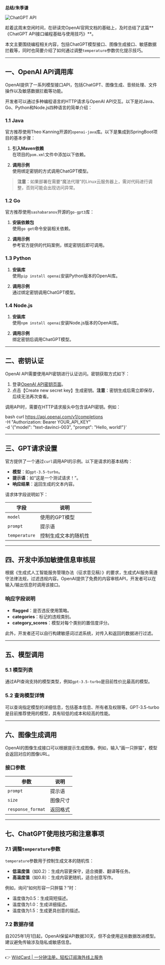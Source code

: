 **总结/朱季谦**

![ChatGPT API](https://developer.qcloudimg.com/http-save/yehe-admin/fd07045035c2f28561d703eead088de7.png)

趁着这周末空闲时间，在研读完OpenAI官网文档的基础上，及时总结了这篇**《ChatGPT API接口编程基础与使用技巧》**。

本文主要围绕编程相关内容，包括ChatGPT模型接口、图像生成接口、敏感数据拦截等，同时也简要介绍了如何通过调整`temperature`参数优化提示技巧。

---

## 一、OpenAI API调用库

OpenAI提供了一系列模型接口API，包括ChatGPT、图像生成、音频处理、文件操作以及敏感数据拦截等功能。

开发者可以通过多种编程语言的HTTP请求与OpenAI API交互。以下是对Java、Go、Python和Node.js四种语言的简单介绍：

### 1.1 Java

官方推荐使用Theo Kanning开源的`openai-java`库。以下是集成到SpringBoot项目的基本步骤：

1. **引入Maven依赖**  
   在项目的`pom.xml`文件中添加以下依赖。

2. **调用示例**  
   使用绑定密钥的方式调用ChatGPT模型。

> **注意**：如果部署在需要“魔法代理”的Linux云服务器上，需对代码进行调整，否则可能会出现访问异常。

### 1.2 Go

官方推荐使用`sashabaranov`开源的`go-gpt3`库：

1. **安装依赖包**  
   使用`go get`命令安装相关依赖。

2. **调用示例**  
   参考官方提供的代码案例，绑定密钥后即可调用。

### 1.3 Python

1. **安装库**  
   使用`pip install openai`安装Python版本的OpenAI库。

2. **调用示例**  
   通过绑定密钥调用ChatGPT模型。

### 1.4 Node.js

1. **安装库**  
   使用`npm install openai`安装Node.js版本的OpenAI库。

2. **调用示例**  
   绑定密钥后调用ChatGPT模型。

---

## 二、密钥认证

OpenAI API需要使用API密钥进行认证访问。密钥获取方式如下：

1. 登录[OpenAI API密钥页面](https://bit.ly/bewildcard)。
2. 点击【Create new secret key】生成密钥。**注意**：密钥生成后需立即保存，后续无法再次查看。

调用API时，需要在HTTP请求报头中包含该API密钥。例如：

bash
curl https://api.openai.com/v1/completions \
  -H "Authorization: Bearer YOUR_API_KEY" \
  -d '{"model": "text-davinci-003", "prompt": "Hello, world!"}'


---

## 三、GPT请求设置

官方提供了一个通过`curl`调用API的示例。以下是请求的基本结构：

- **模型**：如`gpt-3.5-turbo`。
- **提示语**：如“这是一个测试请求！”。
- **响应结果**：返回生成的文本内容。

请求体字段说明如下：

| 字段         | 说明                     |
| ------------ | ------------------------ |
| `model`      | 使用的GPT模型            |
| `prompt`     | 提示语                   |
| `temperature`| 控制生成文本的随机性     |

---

## 四、开发中添加敏捷信息审核层

根据《生成式人工智能服务管理办法（征求意见稿）》的要求，生成式AI服务需遵守法律法规，过滤违规内容。OpenAI提供了免费的内容审核API，开发者可以在输入/输出信息时调用该接口。

### 响应字段说明

- **flagged**：是否违反使用策略。
- **categories**：标记的违规类别。
- **category_scores**：模型对每个类别的置信度评分。

此外，开发者还可以自行构建敏感词过滤系统，对传入和返回的数据进行过滤。

---

## 五、模型调用

### 5.1 模型列表

通过API查询支持的模型类型，例如`gpt-3.5-turbo`是目前性价比最高的模型。

### 5.2 查询模型详情

可以查询指定模型的详细信息，包括基本信息、所有者及权限等。GPT-3.5-turbo是目前推荐使用的模型，具有较低的成本和较高的性能。

---

## 六、图像生成调用

OpenAI的图像生成接口可以根据提示生成图像。例如，输入“画一只胖猫”，模型会返回对应的图像URL。

### 接口参数

| 参数         | 说明                     |
| ------------ | ------------------------ |
| `prompt`     | 提示语                   |
| `size`       | 图像尺寸                 |
| `response_format` | 返回格式             |

---

## 七、ChatGPT使用技巧和注意事项

### 7.1 调整`temperature`参数

`temperature`参数用于控制生成文本的随机性：

- **低温度值**（如0.2）：生成内容更保守，适合摘要、翻译等任务。
- **高温度值**（如0.8）：生成内容更随机，适合创意写作。

例如，询问“如何形容一只胖猫？”时：

- 温度值为0.5：生成简短描述。
- 温度值为1.0：生成详细描述。
- 温度值为1.5：生成更具创意的描述。

### 7.2 数据存储

自2025年1月1日起，OpenAI保留API数据30天，但不会使用这些数据改进模型。建议避免传输涉及隐私或敏感信息。

---

👉 [WildCard | 一分钟注册，轻松订阅海外线上服务](https://bit.ly/bewildcard)
